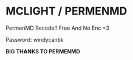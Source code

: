 # MCLIGHT / PERMENMD
PermenMD Recode!!
Free And No Enc <3

Password: windycantik

**BIG THANKS TO PERMENMD**
